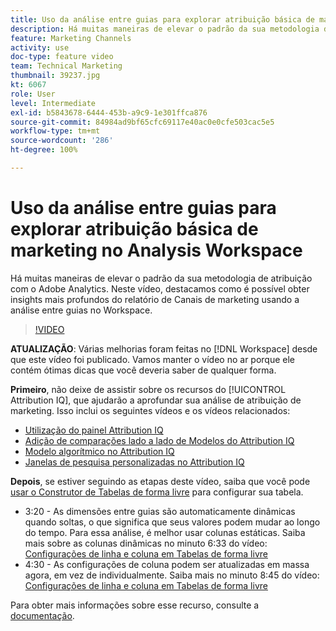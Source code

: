 ```yaml
---
title: Uso da análise entre guias para explorar atribuição básica de marketing no Analysis Workspace
description: Há muitas maneiras de elevar o padrão da sua metodologia de atribuição com o Adobe Analytics. Neste vídeo, destacamos como é possível obter insights mais profundos do relatório de Canais de marketing usando a análise entre guias no Workspace.
feature: Marketing Channels
activity: use
doc-type: feature video
team: Technical Marketing
thumbnail: 39237.jpg
kt: 6067
role: User
level: Intermediate
exl-id: b5843678-6444-453b-a9c9-1e301ffca876
source-git-commit: 84984ad9bf65cfc69117e40ac0e0cfe503cac5e5
workflow-type: tm+mt
source-wordcount: '286'
ht-degree: 100%

---
```


# Uso da análise entre guias para explorar atribuição básica de marketing no Analysis Workspace

Há muitas maneiras de elevar o padrão da sua metodologia de atribuição com o Adobe Analytics. Neste vídeo, destacamos como é possível obter insights mais profundos do relatório de Canais de marketing usando a análise entre guias no Workspace.

>[!VIDEO](https://video.tv.adobe.com/v/39237/?quality=12&learn=on)

**ATUALIZAÇÃO**: Várias melhorias foram feitas no [!DNL Workspace] desde que este vídeo foi publicado. Vamos manter o vídeo no ar porque ele contém ótimas dicas que você deveria saber de qualquer forma.

**Primeiro**, não deixe de assistir sobre os recursos do [!UICONTROL Attribution IQ], que ajudarão a aprofundar sua análise de atribuição de marketing. Isso inclui os seguintes vídeos e os vídeos relacionados:

* [Utilização do painel Attribution IQ](using-the-attribution-iq-panel.md)
* [Adição de comparações lado a lado de Modelos do Attribution IQ](adding-side-by-side-comparisons-of-attribution-iq-models.md)
* [Modelo algorítmico no Attribution IQ](algorithmic-model-in-attribution-iq.md)
* [Janelas de pesquisa personalizadas no Attribution IQ](custom-lookback-windows-in-attribution-iq.md)

**Depois**, se estiver seguindo as etapas deste vídeo, saiba que você pode [usar o Construtor de Tabelas de forma livre](../building-freeform-tables/using-the-freeform-table-builder-in-analysis-workspace.md) para configurar sua tabela.

* 3:20 - As dimensões entre guias são automaticamente dinâmicas quando soltas, o que significa que seus valores podem mudar ao longo do tempo. Para essa análise, é melhor usar colunas estáticas. Saiba mais sobre as colunas dinâmicas no minuto 6:33 do vídeo: [Configurações de linha e coluna em Tabelas de forma livre](../building-freeform-tables/row-and-column-settings-in-freeform-tables.md)
* 4:30 - As configurações de coluna podem ser atualizadas em massa agora, em vez de individualmente. Saiba mais no minuto 8:45 do vídeo: [Configurações de linha e coluna em Tabelas de forma livre](../building-freeform-tables/row-and-column-settings-in-freeform-tables.md)

Para obter mais informações sobre esse recurso, consulte a [documentação](https://experienceleague.adobe.com/docs/analytics/analyze/analysis-workspace/attribution/models.html?lang=pt-BR).
